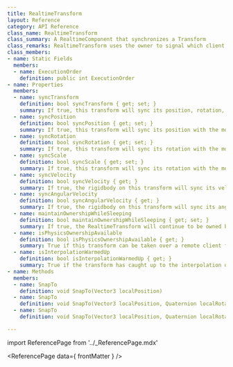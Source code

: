 ```yaml
---
title: RealtimeTransform
layout: Reference
category: API Reference
class_name: RealtimeTransform
class_summary: A RealtimeComponent that synchronizes a Transform
class_remarks: RealtimeTransform uses the owner to signal which client's Transform should be considered the state of truth to write to the datastore. If the local client is not the owner of the RealtimeTransform component, it will treat the datastore as the source of truth.
class_members:
- name: Static Fields
  members:
  - name: ExecutionOrder
    definition: public int ExecutionOrder
- name: Properties
  members:
  - name: syncTransform
    definition: bool syncTransform { get; set; }
    summary: If true, this transform will sync its position, rotation, and scale with the model.
  - name: syncPosition
    definition: bool syncPosition { get; set; }
    summary: If true, this transform will sync its position with the model.
  - name: syncRotation
    definition: bool syncRotation { get; set; }
    summary: If true, this transform will sync its rotation with the model.
  - name: syncScale
    definition: bool syncScale { get; set; }
    summary: If true, this transform will sync its rotation with the model.
  - name: syncVelocity
    definition: bool syncVelocity { get; }
    summary: If true, the rigidbody on this transform will sync its velocity with the model. If false, the velocity will be derived on remote clients from the position updates. Deriving the velocity saves bandwidth but is less accurate.
  - name: syncAngularVelocity
    definition: bool syncAngularVelocity { get; }
    summary: If true, the rigidbody on this transform will sync its angular velocity with the model. If false, the angular velocity will be derived on remote clients from the rotation updates. Deriving the angular velocity saves bandwidth but is less accurate.
  - name: maintainOwnershipWhileSleeping
    definition: bool maintainOwnershipWhileSleeping { get; set; }
    summary: If true, the RealtimeTransform will continue to be owned by the local client when the attached rigidbody it goes to sleep. This will prevent other clients from taking over the simulation for this object; only set it to true for objects that should always be simulated locally, like a player character.
  - name: isPhysicsOwnershipAvailable
    definition: bool isPhysicsOwnershipAvailable { get; }
    summary: True if this transform can be taken over a remote client for physics simulation.
  - name: isInterpolationWarmedUp
    definition: bool isInterpolationWarmedUp { get; }
    summary: True if the transform has caught up to the interpolation delay.
- name: Methods
  members:
  - name: SnapTo
    definition: void SnapTo(Vector3 localPosition)
  - name: SnapTo
    definition: void SnapTo(Vector3 localPosition, Quaternion localRotation)
  - name: SnapTo
    definition: void SnapTo(Vector3 localPosition, Quaternion localRotation, Vector3 localScale)

---
```

import ReferencePage from '../_ReferencePage.mdx'

<ReferencePage data={ frontMatter } />
